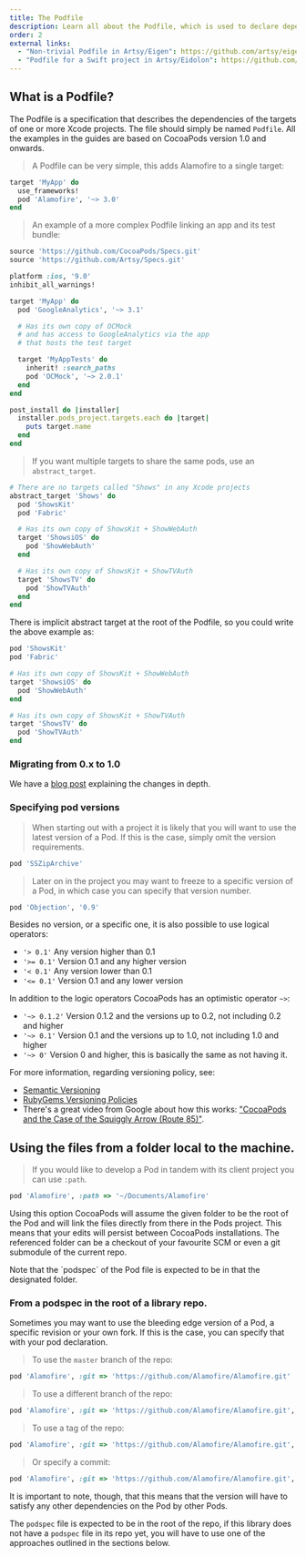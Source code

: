 ```yaml
---
title: The Podfile
description: Learn all about the Podfile, which is used to declare dependencies for your project.
order: 2
external links:
  - "Non-trivial Podfile in Artsy/Eigen": https://github.com/artsy/eigen/blob/master/Podfile
  - "Podfile for a Swift project in Artsy/Eidolon": https://github.com/artsy/eidolon/blob/master/Podfile
---
```


## What is a Podfile?

The Podfile is a specification that describes the dependencies of the
targets of one or more Xcode projects. The file should simply be named `Podfile`.
All the examples in the guides are based on CocoaPods version 1.0 and onwards.

> A Podfile can be very simple, this adds Alamofire to a single target:

```ruby
target 'MyApp' do
  use_frameworks!
  pod 'Alamofire', '~> 3.0'
end
```

> An example of a more complex Podfile linking an app and its test bundle:

```ruby
source 'https://github.com/CocoaPods/Specs.git'
source 'https://github.com/Artsy/Specs.git'

platform :ios, '9.0'
inhibit_all_warnings!

target 'MyApp' do
  pod 'GoogleAnalytics', '~> 3.1'

  # Has its own copy of OCMock
  # and has access to GoogleAnalytics via the app
  # that hosts the test target

  target 'MyAppTests' do
    inherit! :search_paths
    pod 'OCMock', '~> 2.0.1'
  end
end

post_install do |installer|
  installer.pods_project.targets.each do |target|
    puts target.name
  end
end
 ```

> If you want multiple targets to share the same pods, use an `abstract_target`.

```ruby
# There are no targets called "Shows" in any Xcode projects
abstract_target 'Shows' do
  pod 'ShowsKit'
  pod 'Fabric'

  # Has its own copy of ShowsKit + ShowWebAuth
  target 'ShowsiOS' do
    pod 'ShowWebAuth'
  end

  # Has its own copy of ShowsKit + ShowTVAuth
  target 'ShowsTV' do
    pod 'ShowTVAuth'
  end
end
```

There is implicit abstract target at the root of the Podfile, so you could write the above example as:

``` ruby
pod 'ShowsKit'
pod 'Fabric'

# Has its own copy of ShowsKit + ShowWebAuth
target 'ShowsiOS' do
  pod 'ShowWebAuth'
end

# Has its own copy of ShowsKit + ShowTVAuth
target 'ShowsTV' do
  pod 'ShowTVAuth'
end
```

### Migrating from 0.x to 1.0

We have a [blog post](http://blog.cocoapods.org/CocoaPods-1.0/) explaining the changes in depth.

### Specifying pod versions

> When starting out with a project it is likely that you will want to use the latest version of a Pod. If this is the case, simply omit the version requirements.

```ruby
pod 'SSZipArchive'
```

> Later on in the project you may want to freeze to a specific version of a Pod, in which case you can specify that version number.

```ruby
pod 'Objection', '0.9'
```

Besides no version, or a specific one, it is also possible to use logical operators:

* `'> 0.1'`    Any version higher than 0.1
* `'>= 0.1'`   Version 0.1 and any higher version
* `'< 0.1'`    Any version lower than 0.1
* `'<= 0.1'`   Version 0.1 and any lower version

In addition to the logic operators CocoaPods has an optimistic operator `~>`:

* `'~> 0.1.2'` Version 0.1.2 and the versions up to 0.2, not including 0.2 and higher
* `'~> 0.1'` Version 0.1 and the versions up to 1.0, not including 1.0 and higher
* `'~> 0'` Version 0 and higher, this is basically the same as not having it.

For more information, regarding versioning policy, see:

* [Semantic Versioning](http://semver.org)
* [RubyGems Versioning Policies](http://guides.rubygems.org/patterns/#semantic-versioning)
* There's a great video from Google about how this works: ["CocoaPods and the Case of the Squiggly Arrow (Route 85)"](https://www.youtube.com/watch?v=x4ARXyovvPc).

## Using the files from a folder local to the machine.

> If you would like to develop a Pod in tandem with its client
project you can use `:path`.

```ruby
pod 'Alamofire', :path => '~/Documents/Alamofire'
```

Using this option CocoaPods will assume the given folder to be the
root of the Pod and will link the files directly from there in the
Pods project. This means that your edits will persist between CocoaPods
installations. The referenced folder can be a checkout of your favourite SCM or
even a git submodule of the current repo.

<aside>Note that the `podspec` of the Pod file is expected to be in that the designated folder.</aside>

### From a podspec in the root of a library repo.

Sometimes you may want to use the bleeding edge version of a Pod, a
specific revision or your own fork. If this is the case, you can specify that with your
pod declaration.

> To use the `master` branch of the repo:

```ruby
pod 'Alamofire', :git => 'https://github.com/Alamofire/Alamofire.git'
````

> To use a different branch of the repo:

```ruby
pod 'Alamofire', :git => 'https://github.com/Alamofire/Alamofire.git', :branch => 'dev'
```

> To use a tag of the repo:

```ruby
pod 'Alamofire', :git => 'https://github.com/Alamofire/Alamofire.git', :tag => '3.1.1'
```

> Or specify a commit:

```ruby
pod 'Alamofire', :git => 'https://github.com/Alamofire/Alamofire.git', :commit => '0f506b1c45'
```

It is important to note, though, that this means that the version will
have to satisfy any other dependencies on the Pod by other Pods.

The `podspec` file is expected to be in the root of the repo, if this
library does not have a `podspec` file in its repo yet, you will have
to use one of the approaches outlined in the sections below.
